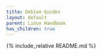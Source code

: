 ```yaml
---
title: Debian Guides
layout: default
parent: Linux Handbook
has_children: true
---
```


{% include_relative README.md %}